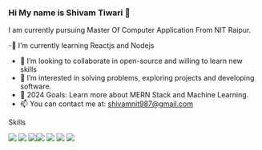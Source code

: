 ### Hi My name is Shivam Tiwari 👋

I am currently pursuing Master Of Computer Application From NIT Raipur.
 


-🌱  I’m currently learning  Reactjs and Nodejs
- 👯 I’m looking to collaborate in open-source and willing to learn new skills
- 👀 I’m interested in solving problems, exploring projects and developing software.
- 🥅 2024 Goals: Learn more about MERN Stack and  Machine Learning.
- 📫 You can contact me at: shivamnit987@gmail.com



Skills

<img src="{ https://img.shields.io/badge/C-00599C?style=for-the-badge&logo=c&logoColor=white }" />  <img src="{ https://img.shields.io/badge/C%2B%2B-00599C?style=for-the-badge&logo=c%2B%2B&logoColor=white}" />
<img src="{https://img.shields.io/badge/HTML5-E34F26?style=for-the-badge&logo=html5&logoColor=white }" /><img src="{https://img.shields.io/badge/CSS3-1572B6?style=for-the-badge&logo=css3&logoColor=white}" />
<img src="{https://img.shields.io/badge/JavaScript-323330?style=for-the-badge&logo=javascript&logoColor=F7DF1E}" />  <img src="{https://img.shields.io/badge/json-5E5C5C?style=for-the-badge&logo=json&logoColor=white }" />
<img src="{https://img.shields.io/badge/React_Native-20232A?style=for-the-badge&logo=react&logoColor=61DAFB }" />         
